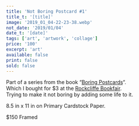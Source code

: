 ```yaml
---
title: 'Not Boring Postcard #1'
title_t: '[title]'
image: '2019_01_04-22-23-38.webp'
not_date: '2019/01/04'
date_t: '[date]'
tags: ['art', 'artwork', 'collage']
price: '100'
excerpt: 'art'
available: false
print: false
sold: false
---
```


<p>Part of a series from the book “<a href="https://ca.phaidon.com/store/photography/boring-postcards-9780714843902/" rel="noopener noreferrer" target="_blank">Boring Postcards</a>“.<br>
Which I bought for $3 at the <a href="https://rockcliffeparkbookfair.com/" rel="noopener noreferrer" target="_blank">Rockcliffe Bookfair</a>.<br>
Trying to make it not boring by adding some life to it.</p>

<p>8.5 in x 11 in on Primary Cardstock Paper.</p>

<p>$150 Framed</p>
